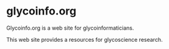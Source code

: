 # glycoinfo.org
Glycoinfo.org is a web site for glycoinformaticians.  

This web site provides a resources for glycoscience research.
